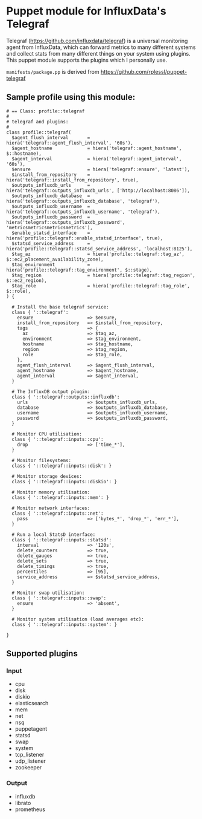 # Puppet module for InfluxData's Telegraf

Telegraf (<https://github.com/influxdata/telegraf>) is a universal monitoring agent from InfluxData, which can forward metrics to many different systems and collect stats from many different things on your system using plugins. This puppet module supports the plugins which I personally use.

```manifests/package.pp``` is derived from <https://github.com/rplessl/puppet-telegraf>

## Sample profile using this module:
```
# == Class: profile::telegraf
#
# telegraf and plugins:
#
class profile::telegraf(
  $agent_flush_interval       = hiera('telegraf::agent_flush_interval', '60s'),
  $agent_hostname             = hiera('telegraf::agent_hostname', $::hostname),
  $agent_interval             = hiera('telegraf::agent_interval', '60s'),
  $ensure                     = hiera('telegraf::ensure', 'latest'),
  $install_from_repository    = hiera('telegraf::install_from_repository', true),
  $outputs_influxdb_urls      = hiera('telegraf::outputs_influxdb_urls', ['http://localhost:8086']),
  $outputs_influxdb_database  = hiera('telegraf::outputs_influxdb_database', 'telegraf'),
  $outputs_influxdb_username  = hiera('telegraf::outputs_influxdb_username', 'telegraf'),
  $outputs_influxdb_password  = hiera('telegraf::outputs_influxdb_password', 'metricsmetricsmetricsmetrics'),
  $enable_statsd_interface    = hiera('profile::telegraf::enable_statsd_interface', true),
  $statsd_service_address     = hiera('profile::telegraf::statsd_service_address', 'localhost:8125'),
  $tag_az                     = hiera('profile::telegraf::tag_az', $::ec2_placement_availability_zone),
  $tag_environment            = hiera('profile::telegraf::tag_environment', $::stage),
  $tag_region                 = hiera('profile::telegraf::tag_region', $::ec2_region),
  $tag_role                   = hiera('profile::telegraf::tag_role', $::role),
) {

  # Install the base telegraf service:
  class { '::telegraf':
    ensure                    => $ensure,
    install_from_repository   => $install_from_repository,
    tags                      => {
      az                      => $tag_az,
      environment             => $tag_environment,
      hostname                => $tag_hostname,
      region                  => $tag_region,
      role                    => $tag_role,
    },
    agent_flush_interval      => $agent_flush_interval,
    agent_hostname            => $agent_hostname,
    agent_interval            => $agent_interval,
  }

  # The InfluxDB output plugin:
  class { '::telegraf::outputs::influxdb':
    urls                      => $outputs_influxdb_urls,
    database                  => $outputs_influxdb_database,
    username                  => $outputs_influxdb_username,
    password                  => $outputs_influxdb_password,
  }

  # Monitor CPU utilisation:
  class { '::telegraf::inputs::cpu':
    drop                      => ['time_*'],
  }

  # Monitor filesystems:
  class { '::telegraf::inputs::disk': }

  # Monitor storage devices:
  class { '::telegraf::inputs::diskio': }

  # Monitor memory utilisation:
  class { '::telegraf::inputs::mem': }

  # Monitor network interfaces:
  class { '::telegraf::inputs::net':
    pass                      => ['bytes_*', 'drop_*', 'err_*'],
  }

  # Run a local StatsD interface:
  class { '::telegraf::inputs::statsd':
    interval                  => '120s',
    delete_counters           => true,
    delete_gauges             => true,
    delete_sets               => true,
    delete_timings            => true,
    percentiles               => [95],
    service_address           => $statsd_service_address,
  }

  # Monitor swap utilisation:
  class { '::telegraf::inputs::swap':
    ensure                    => 'absent',
  }

  # Monitor system utilisation (load averages etc):
  class { '::telegraf::inputs::system': }

}
```

## Supported plugins

### Input
* cpu
* disk
* diskio
* elasticsearch
* mem
* net
* nsq
* puppetagent
* statsd
* swap
* system
* tcp_listener
* udp_listener
* zookeeper

### Output
* influxdb
* librato
* prometheus
